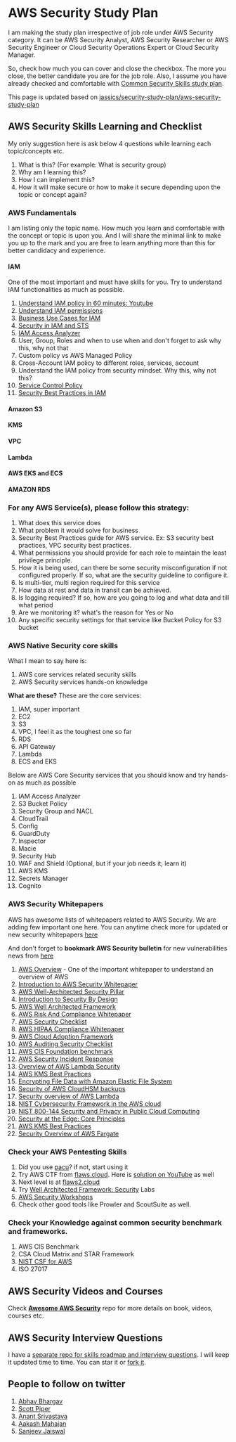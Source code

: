 # AWS Security Study Plan

I am making the study plan irrespective of job role under AWS Security category. It can be AWS Security Analyst, AWS Security Researcher or AWS Security Engineer or Cloud Security Operations Expert or Cloud Security Manager.

So, check how much you can cover and close the checkbox. The more you close, the better candidate you are for the job role.
Also, I assume you have already checked and comfortable with [Common Security Skills study plan](common-skills-study-plan.md).

This page is updated based on [jassics/security-study-plan/aws-security-study-plan](https://github.com/jassics/security-study-plan/blob/main/aws-security-study-plan.md)
## AWS Security Skills Learning and Checklist
My only suggestion here is ask below 4 questions while learning each topic/concepts etc. 

1. What is this? (For example: What is security group)
2. Why am I learning this?
3. How I can implement this?
4. How it will make secure or how to make it secure depending upon the topic or concept again?

### AWS Fundamentals
I am listing only the topic name. How much you learn and comfortable with the concept or topic is upon you. 
And I will share the minimal link to make you up to the mark and you are free to learn anything more than this for better candidacy and experience.

#### IAM
One of the most important and must have skills for you. Try to understand IAM functionalities as much as possible.

1. [Understand IAM policy in 60 minutes: Youtube](https://www.youtube.com/watch?v=YQsK4MtsELU)
2. [Understand IAM permissions](https://aws.amazon.com/iam/features/manage-permissions/)
3. [Business Use Cases for IAM](https://docs.aws.amazon.com/IAM/latest/UserGuide/IAM_UseCases.html)
4. [Security in IAM and STS](https://docs.aws.amazon.com/IAM/latest/UserGuide/security.html)
5. [IAM Access Analyzer](https://aws.amazon.com/iam/features/analyze-access/)
6. User, Group, Roles and when to use when and don't forget to ask why this, why not that
7. Custom policy vs AWS Managed Policy
8. Cross-Account IAM policy to different roles, services, account
9. Understand the IAM policy from security mindset. Why this, why not this? 
10. [Service Control Policy](https://docs.aws.amazon.com/organizations/latest/userguide/orgs_manage_policies_scps.html)
11. [Security Best Practices in IAM](https://docs.aws.amazon.com/IAM/latest/UserGuide/best-practices.html)

#### Amazon S3
#### KMS
#### VPC
#### Lambda
#### AWS EKS and ECS
#### AMAZON RDS

### For any AWS Service(s), please follow this strategy:
1. What does this service does
2. What problem it would solve for business
3. Security Best Practices guide for AWS service. Ex: S3 security best practices, VPC security best practices.
4. What permissions you should provide for each role to maintain the least privilege principle.
5. How it is being used, can there be some security misconfiguration if not configured properly. If so, what are the security guideline to configure it.
6. Is multi-tier, multi region required for this service
7. How data at rest and data in transit can be achieved.
8. Is logging required? If so, how are you going to log and what data and till what period
9. Are we monitoring it? what's the reason for Yes or No
10. Any specific security settings for that service like Bucket Policy for S3 bucket

### AWS Native Security core skills
What I mean to say here is:
1. AWS core services related security skills
2. AWS Security services hands-on knowledge

**What are these?**
These are the core services:

1. IAM, super important
2. EC2
3. S3
4. VPC, I feel it as the toughest one so far
5. RDS
6. API Gateway
7. Lambda
8. ECS and EKS

Below are AWS Core Security services that you should know and try hands-on as much as possible

1. IAM Access Analyzer
2. S3 Bucket Policy
3. Security Group and NACL
4. CloudTrail
5. Config
6. GuardDuty
7. Inspector
8. Macie
9. Security Hub
10. WAF and Shield (Optional, but if your job needs it; learn it)
11. AWS KMS
12. Secrets Manager
13. Cognito

### AWS Security Whitepapers
AWS has awesome lists of whitepapers related to AWS Security. We are adding few important one here. You can anytime check more for updated or new security whitepapers [here](https://aws.amazon.com/security/security-learning/?whitepapers-main.sort-by=item.additionalFields.sortDate&whitepapers-main.sort-order=desc)

And don't forget to **bookmark AWS Security bulletin** for new vulnerabilities news from [here](https://aws.amazon.com/security/security-bulletins/)

1. [AWS Overview](https://d1.awsstatic.com/whitepapers/aws-overview.pdf) - One of the important whitepaper to understand an overview of AWS
2. [Introduction to AWS Security Whitepaper](https://docs.aws.amazon.com/whitepapers/latest/introduction-aws-security/introduction-aws-security.pdf)
3. [AWS Well-Architected Security Pillar](https://docs.aws.amazon.com/wellarchitected/latest/security-pillar/wellarchitected-security-pillar.pdf)
4. [Introduction to Security By Design](https://d1.awsstatic.com/whitepapers/compliance/Intro_to_Security_by_Design.pdf)
5. [AWS Well Architected Framework](https://d1.awsstatic.com/whitepapers/architecture/AWS_Well-Architected_Framework.pdf)
6. [AWS Risk And Compliance Whitepaper](https://d0.awsstatic.com/whitepapers/compliance/AWS_Risk_and_Compliance_Whitepaper.pdf)
7. [AWS Security Checklist](https://d1.awsstatic.com/whitepapers/Security/AWS_Security_Checklist.pdf)
8. [AWS HIPAA Compliance Whitepaper](https://d0.awsstatic.com/whitepapers/compliance/AWS_HIPAA_Compliance_Whitepaper.pdf)
9. [AWS Cloud Adoption Framework](https://d1.awsstatic.com/whitepapers/aws_cloud_adoption_framework.pdf)
10. [AWS Auditing Security Checklist](https://d1.awsstatic.com/whitepapers/compliance/AWS_Auditing_Security_Checklist.pdf)
11. [AWS CIS Foundation benchmark](https://d1.awsstatic.com/whitepapers/compliance/AWS_CIS_Foundations_Benchmark.pdf)
12. [AWS Security Incident Response](https://d1.awsstatic.com/whitepapers/aws_security_incident_response.pdf)
13. [Overview of AWS Lambda Security](https://d1.awsstatic.com/whitepapers/Overview-AWS-Lambda-Security.pdf)
14. [AWS KMS Best Practices](https://d1.awsstatic.com/whitepapers/aws-kms-best-practices.pdf)
15. [Encrypting File Data with Amazon Elastic File System](https://d1.awsstatic.com/whitepapers/Security/amazon-efs-encrypted-filesystems.pdf)
16. [Security of AWS CloudHSM backups](https://d1.awsstatic.com/whitepapers/Security/security-of-aws-cloudhsm-backups.pdf)
17. [Security overview of AWS Lambda](https://aws.amazon.com/lambda/security-overview-of-aws-lambda/)
18. [NIST Cybersecurity Framework in the AWS cloud](https://d0.awsstatic.com/whitepapers/compliance/NIST_Cybersecurity_Framework_CSF.pdf)
19. [NIST 800-144 Security and Privacy in Public Cloud Computing](https://nvlpubs.nist.gov/nistpubs/Legacy/SP/nistspecialpublication800-144.pdf)
20. [Security at the Edge: Core Principles](https://d1.awsstatic.com/whitepapers/Security/security-at-the-edge.pdf)
21. [AWS KMS Best Practices](https://d0.awsstatic.com/whitepapers/aws-kms-best-practices.pdf)
22. [Security Overview of AWS Fargate](https://d1.awsstatic.com/whitepapers/AWS_Fargate_Security_Overview_Whitepaper.pdf)

### Check your AWS Pentesting Skills
1. Did you use [pacu](https://github.com/RhinoSecurityLabs/pacu)? if not, start using it
2. Try AWS CTF from [flaws.cloud](http://flaws.cloud/). Here is [solution on YouTube](https://www.youtube.com/playlist?list=PLRTsCutScZnzo3uV_79Dur73kqskfaTMS) as well
3. Next level is at [flaws2.cloud](http://flaws2.cloud/)
4. Try [Well Architected Framework: Security](https://www.wellarchitectedlabs.com/security/) Labs
5. [AWS Security Workshops](https://awssecworkshops.com/workshops/)
6. Check other good tools like Prowler and ScoutSuite as well.

### Check your Knowledge against common security benchmark and frameworks.
1. AWS CIS Benchmark
2. CSA Cloud Matrix and STAR Framework
3. [NIST CSF for AWS](https://d1.awsstatic.com/whitepapers/compliance/NIST_Cybersecurity_Framework_CSF.pdf)
4. ISO 27017

## AWS Security Videos and Courses
Check [**Awesome AWS Security**](https://github.com/jassics/awesome-aws-security) repo for more details on book, videos, courses etc.

## AWS Security Interview Questions
I have a [separate repo for skills roadmap and interview questions](https://github.com/jassics/cybersecurity-skills-career-roadmap/blob/master/interview-questions/aws-security-interview-questions.md). I will keep it updated time to time. You can star it or [fork it](https://github.com/jassics/cybersecurity-skills-career-roadmap/fork). 

## People to follow on twitter
1. [Abhay Bhargav](https://twitter.com/abhaybhargav)
2. [Scott Piper](https://twitter.com/0xdabbad00)
3. [Anant Srivastava](https://twitter.com/anantshri)
4. [Aakash Mahajan](https://twitter.com/makash)
5. [Sanjeev Jaiswal](https://twitter.com/jassics)
